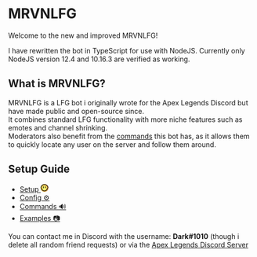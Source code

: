 # MRVNLFG

Welcome to the new and improved MRVNLFG!

I have rewritten the bot in TypeScript for use with NodeJS.
Currently only NodeJS version 12.4 and 10.16.3 are verified as working.

## What is MRVNLFG?
MRVNLFG is a LFG bot i originally wrote for the Apex Legends Discord but have made public and open-source since.  
It combines standard LFG functionality with more niche features such as emotes and channel shrinking.  
Moderators also benefit from the [commands](https://github.com/DarkView/JS-MRVNLFG/blob/master/docs/COMMANDS.md) this bot has, as it allows them to quickly locate any user on the server and follow them around.

## Setup Guide
- [Setup <img src="https://raw.githubusercontent.com/DarkView/JS-MRVNLFG/master/docs/MRVN.png" height="16">](https://github.com/DarkView/JS-MRVNLFG/blob/master/docs/SETUP.md)
- [Config ⚙️](https://github.com/DarkView/JS-MRVNLFG/blob/master/docs/CONFIG.md)
- [Commands 🔊](https://github.com/DarkView/JS-MRVNLFG/blob/master/docs/COMMANDS.md)
- [Examples 📷](https://github.com/DarkView/JS-MRVNLFG/blob/master/docs/EXAMPLES.md)

You can contact me in Discord with the username: **Dark#1010** (though i delete all random friend requests) or via the [Apex Legends Discord Server](https://discord.gg/apexlegends)
